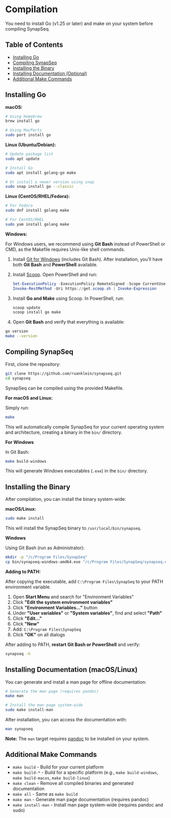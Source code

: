 # Compilation

You need to install Go (v1.25 or later) and make on your system before compiling SynapSeq.

## Table of Contents

- [Installing Go](#installing-go)
- [Compiling SynapSeq](#compiling-synapseq)
- [Installing the Binary](#installing-the-binary)
- [Installing Documentation (Optional)](#installing-documentation-optional)
- [Additional Make Commands](#additional-make-commands)

## Installing Go

**macOS:**

```bash
# Using Homebrew
brew install go

# Using MacPorts
sudo port install go
```

**Linux (Ubuntu/Debian):**

```bash
# Update package list
sudo apt update

# Install Go
sudo apt install golang-go make

# Or install a newer version using snap
sudo snap install go --classic
```

**Linux (CentOS/RHEL/Fedora):**

```bash
# For Fedora
sudo dnf install golang make

# For CentOS/RHEL
sudo yum install golang make
```

**Windows:**

For Windows users, we recommend using **Git Bash** instead of PowerShell or CMD, as the Makefile requires Unix-like shell commands.

1. Install [Git for Windows](https://git-scm.com/download/win) (includes Git Bash).
   After installation, you’ll have both **Git Bash** and **PowerShell** available.

2. Install [Scoop](https://scoop.sh/).
   Open PowerShell and run:

   ```powershell
   Set-ExecutionPolicy -ExecutionPolicy RemoteSigned -Scope CurrentUser
   Invoke-RestMethod -Uri https://get.scoop.sh | Invoke-Expression
   ```

3. Install **Go and Make** using Scoop.
   In PowerShell, run:

   ```powershell
   scoop update
   scoop install go make
   ```

4. Open **Git Bash** and verify that everything is available:

```bash
go version
make --version
```

## Compiling SynapSeq

First, clone the repository:

```bash
git clone https://github.com/ruanklein/synapseq.git
cd synapseq
```

SynapSeq can be compiled using the provided Makefile.

**For macOS and Linux:**

Simply run:

```bash
make
```

This will automatically compile SynapSeq for your current operating system and architecture, creating a binary in the `bin/` directory.

**For Windows**

In Git Bash:

```bash
make build-windows
```

This will generate Windows executables (`.exe`) in the `bin/` directory.

## Installing the Binary

After compilation, you can install the binary system-wide:

**macOS/Linux:**

```bash
sudo make install
```

This will install the SynapSeq binary to `/usr/local/bin/synapseq`.

**Windows**

Using Git Bash (run as Administrator):

```bash
mkdir -p "/c/Program Files/SynapSeq"
cp bin/synapseq-windows-amd64.exe "/c/Program Files/SynapSeq/synapseq.exe"
```

**Adding to PATH:**

After copying the executable, add `C:\Program Files\SynapSeq` to your PATH environment variable.

1. Open **Start Menu** and search for "Environment Variables"
2. Click **"Edit the system environment variables"**
3. Click **"Environment Variables..."** button
4. Under **"User variables"** or **"System variables"**, find and select **"Path"**
5. Click **"Edit..."**
6. Click **"New"**
7. Add: `C:\Program Files\SynapSeq`
8. Click **"OK"** on all dialogs

After adding to PATH, **restart Git Bash or PowerShell** and verify:

```bash
synapseq -h
```

## Installing Documentation (macOS/Linux)

You can generate and install a man page for offline documentation:

```bash
# Generate the man page (requires pandoc)
make man

# Install the man page system-wide
sudo make install-man
```

After installation, you can access the documentation with:

```bash
man synapseq
```

**Note:** The `man` target requires [pandoc](https://pandoc.org/) to be installed on your system.

## Additional Make Commands

- `make build` - Build for your current platform
- `make build-*` - Build for a specific platform (e.g., `make build-windows`, `make build-macos`, `make build-linux`)
- `make clean` - Remove all compiled binaries and generated documentation
- `make all` - Same as `make build`
- `make man` - Generate man page documentation (requires pandoc)
- `make install-man` - Install man page system-wide (requires pandoc and sudo)
